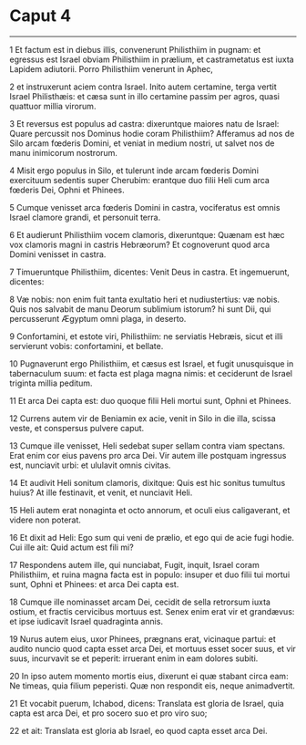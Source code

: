 # Caput 4

***

1 Et factum est in diebus illis, convenerunt Philisthiim in pugnam: et egressus est Israel obviam Philisthiim in prælium, et castrametatus est iuxta Lapidem adiutorii. Porro Philisthiim venerunt in Aphec,

2 et instruxerunt aciem contra Israel. Inito autem certamine, terga vertit Israel Philisthæis: et cæsa sunt in illo certamine passim per agros, quasi quattuor millia virorum.

3 Et reversus est populus ad castra: dixeruntque maiores natu de Israel: Quare percussit nos Dominus hodie coram Philisthiim? Afferamus ad nos de Silo arcam fœderis Domini, et veniat in medium nostri, ut salvet nos de manu inimicorum nostrorum.

4 Misit ergo populus in Silo, et tulerunt inde arcam fœderis Domini exercituum sedentis super Cherubim: erantque duo filii Heli cum arca fœderis Dei, Ophni et Phinees.

5 Cumque venisset arca fœderis Domini in castra, vociferatus est omnis Israel clamore grandi, et personuit terra.

6 Et audierunt Philisthiim vocem clamoris, dixeruntque: Quænam est hæc vox clamoris magni in castris Hebræorum? Et cognoverunt quod arca Domini venisset in castra.

7 Timueruntque Philisthiim, dicentes: Venit Deus in castra. Et ingemuerunt, dicentes:

8 Væ nobis: non enim fuit tanta exultatio heri et nudiustertius: væ nobis. Quis nos salvabit de manu Deorum sublimium istorum? hi sunt Dii, qui percusserunt Ægyptum omni plaga, in deserto.

9 Confortamini, et estote viri, Philisthiim: ne serviatis Hebræis, sicut et illi servierunt vobis: confortamini, et bellate.

10 Pugnaverunt ergo Philisthiim, et cæsus est Israel, et fugit unusquisque in tabernaculum suum: et facta est plaga magna nimis: et ceciderunt de Israel triginta millia peditum.

11 Et arca Dei capta est: duo quoque filii Heli mortui sunt, Ophni et Phinees.

12 Currens autem vir de Beniamin ex acie, venit in Silo in die illa, scissa veste, et conspersus pulvere caput.

13 Cumque ille venisset, Heli sedebat super sellam contra viam spectans. Erat enim cor eius pavens pro arca Dei. Vir autem ille postquam ingressus est, nunciavit urbi: et ululavit omnis civitas.

14 Et audivit Heli sonitum clamoris, dixitque: Quis est hic sonitus tumultus huius? At ille festinavit, et venit, et nunciavit Heli.

15 Heli autem erat nonaginta et octo annorum, et oculi eius caligaverant, et videre non poterat.

16 Et dixit ad Heli: Ego sum qui veni de prælio, et ego qui de acie fugi hodie. Cui ille ait: Quid actum est fili mi?

17 Respondens autem ille, qui nunciabat, Fugit, inquit, Israel coram Philisthiim, et ruina magna facta est in populo: insuper et duo filii tui mortui sunt, Ophni et Phinees: et arca Dei capta est.

18 Cumque ille nominasset arcam Dei, cecidit de sella retrorsum iuxta ostium, et fractis cervicibus mortuus est. Senex enim erat vir et grandævus: et ipse iudicavit Israel quadraginta annis.

19 Nurus autem eius, uxor Phinees, prægnans erat, vicinaque partui: et audito nuncio quod capta esset arca Dei, et mortuus esset socer suus, et vir suus, incurvavit se et peperit: irruerant enim in eam dolores subiti.

20 In ipso autem momento mortis eius, dixerunt ei quæ stabant circa eam: Ne timeas, quia filium peperisti. Quæ non respondit eis, neque animadvertit.

21 Et vocabit puerum, Ichabod, dicens: Translata est gloria de Israel, quia capta est arca Dei, et pro socero suo et pro viro suo;

22 et ait: Translata est gloria ab Israel, eo quod capta esset arca Dei.


